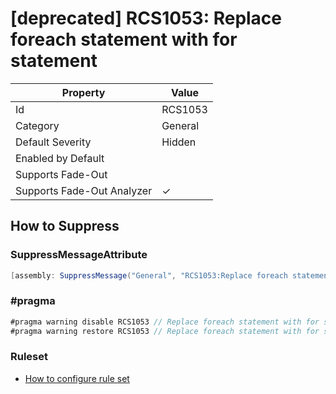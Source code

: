 # \[deprecated\] RCS1053: Replace foreach statement with for statement

| Property | Value |
| -------- | ----- |
| Id | RCS1053 |
| Category | General |
| Default Severity | Hidden |
| Enabled by Default |  |
| Supports Fade\-Out |  |
| Supports Fade\-Out Analyzer | &#x2713; |

## How to Suppress

### SuppressMessageAttribute

```csharp
[assembly: SuppressMessage("General", "RCS1053:Replace foreach statement with for statement.", Justification = "<Pending>")]
```

### \#pragma

```csharp
#pragma warning disable RCS1053 // Replace foreach statement with for statement.
#pragma warning restore RCS1053 // Replace foreach statement with for statement.
```

### Ruleset

* [How to configure rule set](../HowToConfigureAnalyzers.md)
